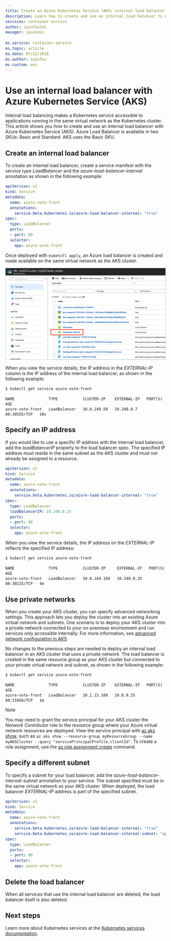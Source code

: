 ```yaml
---
title: Create an Azure Kubernetes Service (AKS) internal load balancer
description: Learn how to create and use an internal load balancer to expose your services with Azure Kubernetes Service (AKS).
services: container-service
author: iainfoulds
manager: jeconnoc

ms.service: container-service
ms.topic: article
ms.date: 07/12/2018
ms.author: iainfou
ms.custom: mvc
---
```


# Use an internal load balancer with Azure Kubernetes Service (AKS)

Internal load balancing makes a Kubernetes service accessible to applications running in the same virtual network as the Kubernetes cluster. This article shows you how to create and use an internal load balancer with Azure Kubernetes Service (AKS). Azure Load Balancer is available in two SKUs: Basic and Standard. AKS uses the Basic SKU.

## Create an internal load balancer

To create an internal load balancer, create a service manifest with the service type *LoadBalancer* and the *azure-load-balancer-internal* annotation as shown in the following example:

```yaml
apiVersion: v1
kind: Service
metadata:
  name: azure-vote-front
  annotations:
    service.beta.kubernetes.io/azure-load-balancer-internal: "true"
spec:
  type: LoadBalancer
  ports:
  - port: 80
  selector:
    app: azure-vote-front
```

Once deployed with `kubetctl apply`, an Azure load balancer is created and made available on the same virtual network as the AKS cluster.

![Image of AKS internal load balancer](media/internal-lb/internal-lb.png)

When you view the service details, the IP address in the *EXTERNAL-IP* column is the IP address of the internal load balancer, as shown in the following example:

```
$ kubectl get service azure-vote-front

NAME               TYPE           CLUSTER-IP    EXTERNAL-IP   PORT(S)        AGE
azure-vote-front   LoadBalancer   10.0.248.59   10.240.0.7    80:30555/TCP   10s
```

## Specify an IP address

If you would like to use a specific IP address with the internal load balancer, add the *loadBalancerIP* property to the load balancer spec. The specified IP address must reside in the same subnet as the AKS cluster and must not already be assigned to a resource.

```yaml
apiVersion: v1
kind: Service
metadata:
  name: azure-vote-front
  annotations:
    service.beta.kubernetes.io/azure-load-balancer-internal: "true"
spec:
  type: LoadBalancer
  loadBalancerIP: 10.240.0.25
  ports:
  - port: 80
  selector:
    app: azure-vote-front
```

When you view the service details, the IP address on the *EXTERNAL-IP* reflects the specified IP address:

```
$ kubectl get service azure-vote-front

NAME               TYPE           CLUSTER-IP     EXTERNAL-IP   PORT(S)        AGE
azure-vote-front   LoadBalancer   10.0.184.168   10.240.0.25   80:30225/TCP   4m
```

## Use private networks

When you create your AKS cluster, you can specify advanced networking settings. This approach lets you deploy the cluster into an existing Azure virtual network and subnets. One scenario is to deploy your AKS cluster into a private network connected to your on-premises environment and run services only accessible internally. For more information, see [advanced network configuration in AKS][advanced-networking].

No changes to the previous steps are needed to deploy an internal load balancer in an AKS cluster that uses a private network. The load balancer is created in the same resource group as your AKS cluster but connected to your private virtual network and subnet, as shown in the following example:

```
$ kubectl get service azure-vote-front

NAME               TYPE           CLUSTER-IP    EXTERNAL-IP   PORT(S)        AGE
azure-vote-front   LoadBalancer   10.1.15.188   10.0.0.35     80:31669/TCP   1m
```

> [!NOTE]
> You may need to grant the service principal for your AKS cluster the *Network Contributor* role to the resource group where your Azure virtual network resources are deployed. View the service principal with [az aks show][az-aks-show], such as `az aks show --resource-group myResourceGroup --name myAKSCluster --query "servicePrincipalProfile.clientId"`. To create a role assignment, use the [az role assignment create][az-role-assignment-create] command.

## Specify a different subnet

To specify a subnet for your load balancer, add the *azure-load-balancer-internal-subnet* annotation to your service. The subnet specified must be in the same virtual network as your AKS cluster. When deployed, the load balancer *EXTERNAL-IP* address is part of the specified subnet.

```yaml
apiVersion: v1
kind: Service
metadata:
  name: azure-vote-front
  annotations:
    service.beta.kubernetes.io/azure-load-balancer-internal: "true"
    service.beta.kubernetes.io/azure-load-balancer-internal-subnet: "apps-subnet"
spec:
  type: LoadBalancer
  ports:
  - port: 80
  selector:
    app: azure-vote-front
```

## Delete the load balancer

When all services that use the internal load balancer are deleted, the load balancer itself is also deleted.

## Next steps

Learn more about Kubernetes services at the [Kubernetes services documentation][kubernetes-services].

<!-- LINKS - External -->
[kubernetes-services]: https://kubernetes.io/docs/concepts/services-networking/service/

<!-- LINKS - Internal -->
[advanced-networking]: configure-advanced-networking.md
[az-aks-show]: /cli/azure/aks#az-aks-show
[az-role-assignment-create]: /cli/azure/role/assignment#az-role-assignment-create